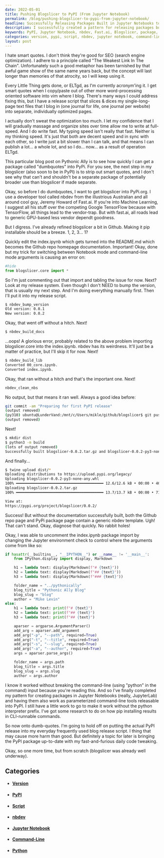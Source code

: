```yaml
---
date: 2022-05-01
title: Pushing Blogslicer to PyPI (From Jupyter Notebook)
permalink: /blog/pushing-blogslicer-to-pypi-from-jupyter-notebook/
headline: Successfully Releasing Packages Built in Jupyter Notebooks to PyPI with nbdev
description: I successfully created a pattern for releasing packages built in Jupyter Notebooks into PyPI, using nbdev from Fast.ai. I pushed my package, Blogslicer, to PyPI, but still have more work to do before I can add it to my blog release script. Read more to find out how I did it!
keywords: PyPI, Jupyter Notebook, nbdev, Fast.ai, Blogslicer, package, command-line, parameterized, release, script, version, docs, library, commit, upload, python, interpreter
categories: version, pypi, script, nbdev, jupyter notebook, command-line, python
layout: post
---
```


I hate smart quotes. I don't think they're good for SEO (search engine
optimization). I adhere to a principle called "The Weakest Link In The Chain".
Unfortunately such a good metaphor has been tarnished by that awful game show
of the same name years back, but the concept will last longer than memories of
that atrocity, so I will keep using it.

Every Little Thing gets done, or ELTgd, as I'm currently acronym'ing it. I get
smart quotes when I copy/paste out of other more word-processing oriented
software into vim where I blog. There's many ways I could address fixing this,
but I have a release script that slices & dices my single-long-page text files
that I blog in (one journal for life, one journal per website) into separate,
individually optimized pages.

I actually don't sweat the optimization too much. I let my confidence that I
will gradually massage and organize sites over time allow me to write at
full-speed. And I do write fast. My typing speed isn't really that fast.
Neither is my thinking speed. It's just that both are decent speed and in sync
with each other, so I write just a bit slower than I can talk, and that means I
can publish a lot... a whole lot, and so I do... now... as a result of
operation ELTgd.

This particular blog post on Pythonic Ally is to see how quickly I can get a
package called "dumbquotes" into PyPi. For you see, the next step in my
blogslicer (also soon to be in PyPI) is to strip out smart quotes, and I don't
see why that can't and shouldn't be a separate package of potentially broader
use than blogslicer if made separate.

Okay, so before I do dumbquotes, I want to get blogslicer into PyPi.org. I use
a developer tool called nbdev from the illustrious Australian and all around
cool guy, Jeremy Howard of Fast.ai. If you're into Machine Learning, I suggest
all his stuff over the competing Google TensorFlow because with TensorFlow, all
things lead to the vendor-trap. But with fast.ai, all roads lead to generic
GPU-based less vendor dependt goodness.

But I digress. I've already refined blogslicer a bit in Github. Making it pip
installable should be a breeze. 1, 2, 3... 1?

Quickly edit the index.ipynb which gets turned into the README.md which becomes
the Github repo homepage documentation. Important! Okay, done but my trick for
switching between Notebook mode and command-line mode arguments is causing an
error on:

```python
#hide
from blogslicer.core import *
```

So I'm just commenting out that import and tabling the issue for now. Next?
Look at my release system. Even though I don't NEED to bump the version, that
is usually my next step. And I'm doing everything manually first. Then I'll put
it into my release script.

```bash
$ nbdev_bump_version
Old version: 0.0.1
New version: 0.0.2
```

Okay, that went off without a hitch. Next!

```bash
$ nbdev_build_docs
```

...oops! A glorious error, probably related to the above problem importing
blogslicer.core into the index.ipynb. nbdev has its weirdness. It'll just be a
matter of practice, but I'll skip it for now. Next!

```bash
$ nbdev_build_lib
Converted 00_core.ipynb.
Converted index.ipynb.
```

Okay, that ran without a hitch and that's the important one. Next!

```bash
nbdev_clean_nbs
```

No output, but that means it ran well. Always a good idea before:

```bash
git commit -am "Preparing for first PyPI release"
(output removed)
(py310) ubuntu@LunderVand:/mnt/c/Users/mikle/github/blogslicer$ git push
(output removed)
```

Next!

```bash
$ mkdir dist
$ python3 -m build
(lots of output removed)
Successfully built blogslicer-0.0.2.tar.gz and blogslicer-0.0.2-py3-none-any.whl
```

And finally...

```bash
$ twine upload dist/*
Uploading distributions to https://upload.pypi.org/legacy/
Uploading blogslicer-0.0.2-py3-none-any.whl
100% ━━━━━━━━━━━━━━━━━━━━━━━━━━━━━━━━━━━━━━━━ 12.6/12.6 kB • 00:00 • 461.3 kB/s
Uploading blogslicer-0.0.2.tar.gz
100% ━━━━━━━━━━━━━━━━━━━━━━━━━━━━━━━━━━━━━━━━ 13.7/13.7 kB • 00:00 • 718.8 kB/s

View at:
https://pypi.org/project/blogslicer/0.0.2/
```

Success! But without the documentation successfully built, both the Github repo
page and PyPi package page contain a generic nbdev template. Ugh! That can't
stand. Okay, diagnose that quickly. No rabbit holes!

Okay, I was able to uncomment the index.ipynb package import by changing the
Jupyter environment check to control where the arguments come from like so:

```python
if hasattr(__builtins__, "__IPYTHON__") or __name__ != '__main__':
    from IPython.display import display, Markdown

    h1 = lambda text: display(Markdown(f"# {text}"))
    h2 = lambda text: display(Markdown(f"## {text}"))
    h3 = lambda text: display(Markdown(f"### {text}"))

    folder_name = "../pythonically"
    blog_title = "Pythonic Ally Blog"
    blog_slug = "blog"
    author = "Mike Levin"
else:
    h1 = lambda text: print(f"# {text}")
    h2 = lambda text: print(f"## {text}")
    h3 = lambda text: print(f"## {text}")

    aparser = argparse.ArgumentParser()
    add_arg = aparser.add_argument
    add_arg("-p", "--path", required=True)
    add_arg("-t", "--title", required=True)
    add_arg("-s", "--slug", required=True)
    add_arg("-a", "--author", required=True)
    args = aparser.parse_args()

    folder_name = args.path
    blog_title = args.title
    blog_slug = args.slug
    author = args.author
```

I know it worked without breaking the command-line (using "python" in the
command) input because you're reading this. And so I've finally completed my
pattern for creating packages in Jupyter Notebooks (really, JupyterLab) and
having them also work as parameterized command-line tools releasable into PyPI.
I still have a little work to go to make it work without the python interpreter
prefix. I've got some research to do on how pip installing results in
CLI-runnable commands.

So now onto dumb-quotes. I'm going to hold off on putting the actual PyPI
release into my everyday frequently used blog release script. I thing that may
cause more harm than good. But definitely a topic for later is bringing the
PyPI package up-to-date with my fast-and-furious daily code tweaking.

Okay, so one more time, but from scratch (blogslicer was already well
underway).


## Categories

<ul>
<li><h4><a href='/version/'>Version</a></h4></li>
<li><h4><a href='/pypi/'>PyPI</a></h4></li>
<li><h4><a href='/script/'>Script</a></h4></li>
<li><h4><a href='/nbdev/'>nbdev</a></h4></li>
<li><h4><a href='/jupyter-notebook/'>Jupyter Notebook</a></h4></li>
<li><h4><a href='/command-line/'>Command-Line</a></h4></li>
<li><h4><a href='/python/'>Python</a></h4></li></ul>